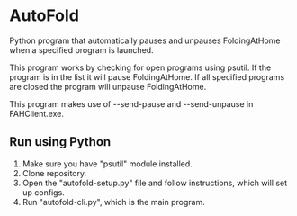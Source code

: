 # AutoFold
Python program that automatically pauses and unpauses FoldingAtHome when a specified program is launched.

This program works by checking for open programs using psutil. If the program is in the list it will pause FoldingAtHome. If all specified programs are closed the program will unpause FoldingAtHome.

This program makes use of --send-pause and --send-unpause in FAHClient.exe.

## Run using Python
1. Make sure you have "psutil" module installed.
2. Clone repository.
3. Open the "autofold-setup.py" file and follow instructions, which will set up configs.
4. Run "autofold-cli.py", which is the main program.
